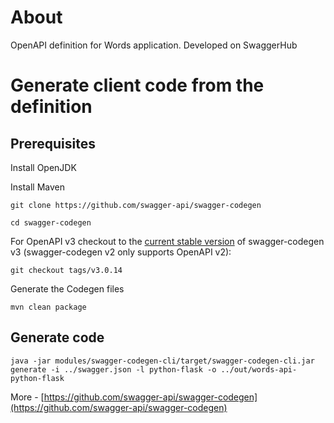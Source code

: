 # About
OpenAPI definition for Words application. Developed on SwaggerHub

# Generate client code from the definition
## Prerequisites
Install OpenJDK

Install Maven

```
git clone https://github.com/swagger-api/swagger-codegen

cd swagger-codegen
```

For OpenAPI v3 checkout to the [current stable version](https://github.com/swagger-api/swagger-codegen#compatibility) of swagger-codegen v3 (swagger-codegen v2 only supports OpenAPI v2):

```
git checkout tags/v3.0.14
```
Generate the Codegen files
```
mvn clean package
```

## Generate code
```
java -jar modules/swagger-codegen-cli/target/swagger-codegen-cli.jar generate -i ../swagger.json -l python-flask -o ../out/words-api-python-flask
```

More - [https://github.com/swagger-api/swagger-codegen](https://github.com/swagger-api/swagger-codegen)
